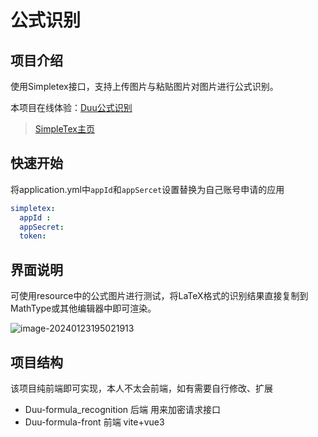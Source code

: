 # 公式识别

## 项目介绍

使用Simpletex接口，支持上传图片与粘贴图片对图片进行公式识别。

本项目在线体验：[Duu公式识别](http://114.115.168.139/)

> [SimpleTex主页](https://simpletex.cn/)

## 快速开始

将application.yml中`appId`和`appSercet`设置替换为自己账号申请的应用

```yml
simpletex:
  appId : 
  appSecret: 
  token: 
```

## 界面说明

可使用resource中的公式图片进行测试，将LaTeX格式的识别结果直接复制到MathType或其他编辑器中即可渲染。

![image-20240123195021913](https://cdn.jsdelivr.net/gh/0oHo0/Picture@main/img/202401231950959.png)

## 项目结构

该项目纯前端即可实现，本人不太会前端，如有需要自行修改、扩展

- Duu-formula_recognition  后端 用来加密请求接口
- Duu-formula-front  前端 vite+vue3